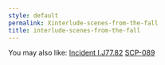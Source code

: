 ```yaml
---
style: default
permalink: Xinterlude-scenes-from-the-fall
title: interlude-scenes-from-the-fall
---
```

You may also like:
[Incident I.J77.82](http://scp-wiki.net/incident-i-j77-82)
[SCP-089](http://scp-wiki.net/scp-089)